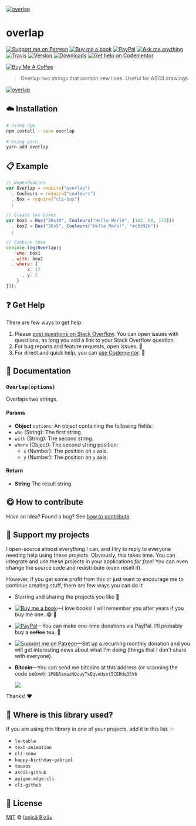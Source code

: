 <!-- Please do not edit this file. Edit the `blah` field in the `package.json` instead. If in doubt, open an issue. -->








[![overlap](http://i.imgur.com/iiLhdlD.png)](#)











# overlap

 [![Support me on Patreon][badge_patreon]][patreon] [![Buy me a book][badge_amazon]][amazon] [![PayPal][badge_paypal_donate]][paypal-donations] [![Ask me anything](https://img.shields.io/badge/ask%20me-anything-1abc9c.svg)](https://github.com/IonicaBizau/ama) [![Travis](https://img.shields.io/travis/IonicaBizau/node-overlap.svg)](https://travis-ci.org/IonicaBizau/node-overlap/) [![Version](https://img.shields.io/npm/v/overlap.svg)](https://www.npmjs.com/package/overlap) [![Downloads](https://img.shields.io/npm/dt/overlap.svg)](https://www.npmjs.com/package/overlap) [![Get help on Codementor](https://cdn.codementor.io/badges/get_help_github.svg)](https://www.codementor.io/johnnyb?utm_source=github&utm_medium=button&utm_term=johnnyb&utm_campaign=github)

<a href="https://www.buymeacoffee.com/H96WwChMy" target="_blank"><img src="https://www.buymeacoffee.com/assets/img/custom_images/yellow_img.png" alt="Buy Me A Coffee"></a>







> Overlap two strings that contain new lines. Useful for ASCII drawings.











[![overlap](http://i.imgur.com/TC5QXRt.png)](#)







## :cloud: Installation

```sh
# Using npm
npm install --save overlap

# Using yarn
yarn add overlap
```













## :clipboard: Example



```js
// Dependencies
var Overlap = require("overlap")
  , Couleurs = require("couleurs")
  , Box = require("cli-box")
  ;

// Create two boxes
var box1 = Box("20x10", Couleurs("Hello World", [142, 68, 173]))
  , box2 = Box("30x5", Couleurs("Hello Mars!", "#c0392b"))
  ;

// Combine them
console.log(Overlap({
    who: box1
  , with: box2
  , where: {
        x: 17
      , y: 2
    }
}));
```











## :question: Get Help

There are few ways to get help:



 1. Please [post questions on Stack Overflow](https://stackoverflow.com/questions/ask). You can open issues with questions, as long you add a link to your Stack Overflow question.
 2. For bug reports and feature requests, open issues. :bug:
 3. For direct and quick help, you can [use Codementor](https://www.codementor.io/johnnyb). :rocket:





## :memo: Documentation


### `Overlap(options)`
Overlaps two strings.

#### Params

- **Object** `options`: An object containing the following fields:
 - `who` (String): The first string.
 - `with` (String): The second string.
 - `where` (Object): The second string position:
    - `x` (Number): The position on `x` axis.
    - `y` (Number): The position on `y` axis.

#### Return
- **String** The result string.














## :yum: How to contribute
Have an idea? Found a bug? See [how to contribute][contributing].


## :sparkling_heart: Support my projects
I open-source almost everything I can, and I try to reply to everyone needing help using these projects. Obviously,
this takes time. You can integrate and use these projects in your applications *for free*! You can even change the source code and redistribute (even resell it).

However, if you get some profit from this or just want to encourage me to continue creating stuff, there are few ways you can do it:


 - Starring and sharing the projects you like :rocket:
 - [![Buy me a book][badge_amazon]][amazon]—I love books! I will remember you after years if you buy me one. :grin: :book:
 - [![PayPal][badge_paypal]][paypal-donations]—You can make one-time donations via PayPal. I'll probably buy a ~~coffee~~ tea. :tea:
 - [![Support me on Patreon][badge_patreon]][patreon]—Set up a recurring monthly donation and you will get interesting news about what I'm doing (things that I don't share with everyone).
 - **Bitcoin**—You can send me bitcoins at this address (or scanning the code below): `1P9BRsmazNQcuyTxEqveUsnf5CERdq35V6`

    ![](https://i.imgur.com/z6OQI95.png)


Thanks! :heart:
















## :dizzy: Where is this library used?
If you are using this library in one of your projects, add it in this list. :sparkles:

 - `le-table`
 - `text-animation`
 - `cli-snow`
 - `happy-birthday-gabriel`
 - `tmuxos`
 - `ascii-github`
 - `apigee-edge-cli`
 - `cli-github`











## :scroll: License

[MIT][license] © [Ionică Bizău][website]






[license]: /LICENSE
[website]: https://ionicabizau.net
[contributing]: /CONTRIBUTING.md
[docs]: /DOCUMENTATION.md
[badge_patreon]: https://ionicabizau.github.io/badges/patreon.svg
[badge_amazon]: https://ionicabizau.github.io/badges/amazon.svg
[badge_paypal]: https://ionicabizau.github.io/badges/paypal.svg
[badge_paypal_donate]: https://ionicabizau.github.io/badges/paypal_donate.svg
[patreon]: https://www.patreon.com/ionicabizau
[amazon]: http://amzn.eu/hRo9sIZ
[paypal-donations]: https://www.paypal.com/cgi-bin/webscr?cmd=_s-xclick&hosted_button_id=RVXDDLKKLQRJW
